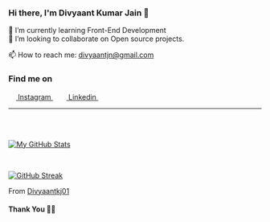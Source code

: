 ### Hi there, I'm Divyaant Kumar Jain 👋



🌱 I’m currently learning Front-End Development<br>
👯 I’m looking to collaborate on Open source projects.


📫 How to reach me: divyaantjn@gmail.com


### Find me on

<a href = "https://www.instagram.com/divyaant_11/"><img src = "https://image.flaticon.com/icons/svg/174/174855.svg" height= 15px width = 15px> Instagram </a>&nbsp;&nbsp;
<a href = "https://www.linkedin.com/in/divyaant-kumar-jain-4b50001bb"><img src = "https://image.flaticon.com/icons/svg/174/174857.svg" height= 15px width = 15px> Linkedin </a>&nbsp;&nbsp;


*************


<br><br>

[![My GitHub Stats](https://github-readme-stats.vercel.app/api/?username=Divyaantkj01&count_private=true&theme=tokyonight&showicons=true)](https://github.com/Divyaantkj01)

<br>

[![GitHub Streak](https://github-readme-streak-stats.herokuapp.com/?user=Divyaantkj01&theme=dark)](https://github.com/Divyaantkj01)



From [Divyaantkj01](https://github.com/Divyaantkj01)

#### Thank You 🙏🏼
